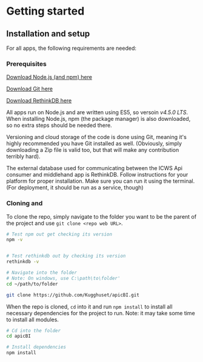 # Getting started

## Installation and setup

For all apps, the following requirements are needed:

### Prerequisites

[Download Node.js (and npm) here](https://nodejs.org/en/)

[Download Git here](https://git-scm.com/downloads)

[Download RethinkDB here](https://www.rethinkdb.com/docs/install/)

All apps run on Node.js and are written using ES5, so versoin _v4.5.0 LTS_. When installing Node.js, npm (the package manager) is also downloaded, so no extra steps should be needed there.

Versioning and cloud storage of the code is done using Git, meaning it's highly recommended you have Git installed as well. (Obviously, simply downloading a Zip file is valid too, but that will make any contribution terribly hard).

The external database used for communicating between the ICWS Api consumer and middlehand app is RethinkDB. Follow instructions for your platform for proper installation. Make sure you can run it using the terminal. (For deployment, it should be run as a service, though)

### Cloning and

To clone the repo, simply navigate to the folder you want to be the parent of the project and use `git clone <repo web URL>`.

```bash
# Test npm out get checking its version
npm -v


# Test rethinkdb out by checking its version
rethinkdb -v

# Navigate into the folder
# Note: On windows, use C:\path\to\folder'
cd ~/path/to/folder

git clone https://github.com/Kugghuset/apicBI.git
```

When the repo is cloned, `cd` into it and run `npm install` to install all necessary dependencies for the project to run. Note: it may take some time to install all modules.

```bash
# Cd into the folder
cd apicBI

# Install dependencies
npm install
```


